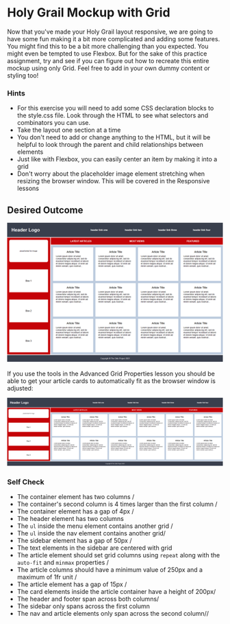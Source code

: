 # Holy Grail Mockup with Grid

Now that you've made your Holy Grail layout responsive, we are going to have some fun making it a bit more complicated and adding some features. You might find this to be a bit more challenging than you expected. You might even be tempted to use Flexbox. But for the sake of this practice assignment, try and see if you can figure out how to recreate this entire mockup using only Grid. Feel free to add in your own dummy content or styling too!

### Hints
- For this exercise you will need to add some CSS declaration blocks to the style.css file. Look through the HTML to see what selectors and combinators you can use.
- Take the layout one section at a time
- You don't need to add or change anything to the HTML, but it will be helpful to look through the parent and child relationships between elements
- Just like with Flexbox, you can easily center an item by making it into a grid
- Don't worry about the placeholder image element stretching when resizing the browser window. This will be covered in the Responsive lessons

## Desired Outcome

![desired outcome](./desired-outcome.png)

If you use the tools in the Advanced Grid Properties lesson you should be able to get your article cards to automatically fit as the browser window is adjusted:

![desired outcome stretched](./desired-outcome-stretched.png)

### Self Check
- The container element has two columns /
- The container's second column is 4 times larger than the first column /
- The container element has a gap of 4px /
- The header element has two columns
- The `ul` inside the menu element contains another grid /
- The `ul` inside the nav element contains another grid/
- The sidebar element has a gap of 50px /
- The text elements in the sidebar are centered with grid
- The article element should set grid columns using `repeat` along with the `auto-fit` and `minmax` properties /
- The article columns should have a minimum value of 250px and a maximum of 1fr unit /
- The article element has a gap of 15px /
- The card elements inside the article container have a height of 200px/
- The header and footer span across both columns/
- The sidebar only spans across the first column
- The nav and article elements only span across the second column//
